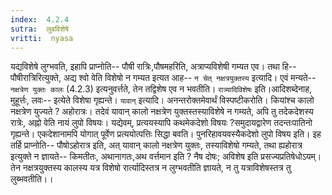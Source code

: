 ```yaml
---
index:  4.2.4
sutra:  लुबविशेषे
vritti:  nyasa
---
```


यद्यविशेषे लुग्भवति, इहापि प्राप्नोति-- पौषी रात्रिः,पौषमहरिति, अत्राप्यविशेषी गम्यत एव। तथा हि-- पौषीरात्रिरित्युक्ते, अद्य श्वो वेति विशेषो न गम्यत इत्यत आह-- `न चेत् नक्षत्रयुक्तस्य` इत्यादि। एवं मन्यते-- `नक्षत्रेण युक्तः कालः` (4.2.3) इत्यनुवर्त्तते, तेन तद्विशेष एव न भवतीति। `रात्र्यादिविशेषः` इति।आदिशब्देनाह, मुहूर्त्तः, लवः-- इत्येते विशेषा गृह्यन्ते। `यावान्` इत्यादि। अनन्तरोक्तमेवार्थं विस्पष्टीकरोति। कियांश्च कालो नक्षत्रेण युज्यते ? अहोरात्रः। तदेवं यावान् कालो नक्षत्रेण युक्तस्तस्याविशेषे न गम्यते, अपि तु तदेकदेशस्य रात्रेः, अह्नो वेति नायं लुपो विषयः। यद्येवम्, प्रत्ययस्यापि कथमेकदेशो विषयः ?समुदायद्वारेण तदन्तःपातिनो गृह्यन्ते। एकदेशानामपि योगात् पूर्वेण प्रत्ययोत्पत्तिः सिद्धा बवति। पुनरिहावयवस्यैकदेशो लुपो विषय इति। इह तर्हि प्राप्नोति-- पौषोऽहोरात्र इति, अत् यावान् कालो नक्षत्रेण युक्तः, तस्याविशेषो गम्यते, तथा ह्यहोरात्र इत्युक्ते न ज्ञायते-- किमतीतः, अथानागतः,अथ वर्त्तमान इति ? नैष दोषः; अविशेष इति प्रसज्यप्रतिषेधोऽयम्। तेन नक्षत्रयुक्तस्य कालस्य यत्र विशेषो रार्त्यादिस्तत्र न लुग्भवतीति ज्ञायते, न तु यत्राविशेषस्तत्र तु लुब्भवतीति।।

